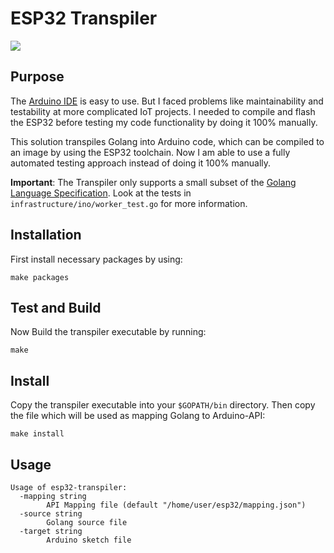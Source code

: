 # ESP32 Transpiler

[![](https://goreportcard.com/badge/github.com/andygeiss/esp32-transpiler)](https://goreportcard.com/report/github.com/andygeiss/esp32-transpiler)

## Purpose

The [Arduino IDE](https://www.arduino.cc/en/Main/Software) is easy to use.
But I faced problems like maintainability and testability at more complicated IoT projects.
I needed to compile and flash the ESP32 before testing my code functionality by doing it 100% manually.

This solution transpiles Golang into Arduino code, which can be compiled to an image by using the ESP32 toolchain.
Now I am able to use a fully automated testing approach instead of doing it 100% manually.

**Important**: The Transpiler only supports a small subset of the [Golang Language Specification](https://golang.org/ref/spec).
Look at the tests in <code>infrastructure/ino/worker_test.go</code> for more information.

## Installation

First install necessary packages by using:

    make packages

## Test and Build

Now Build the transpiler executable by running:

    make

## Install

Copy the transpiler executable into your <code>$GOPATH/bin</code> directory.
Then copy the file which will be used as mapping Golang to Arduino-API:

    make install

## Usage

    Usage of esp32-transpiler:
      -mapping string
            API Mapping file (default "/home/user/esp32/mapping.json")
      -source string
            Golang source file
      -target string
            Arduino sketch file
